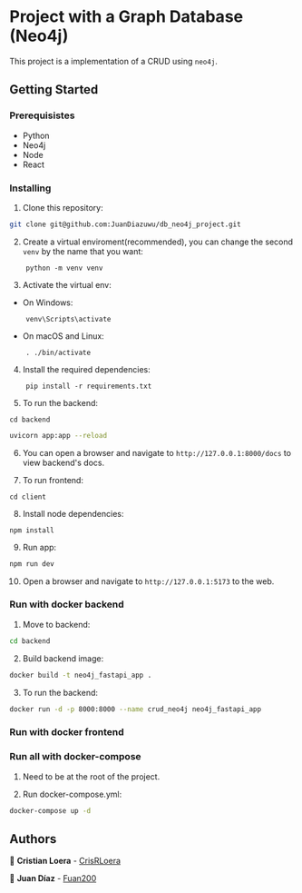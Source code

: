 # Project with a Graph Database (Neo4j)

This project is a implementation of a CRUD  using `neo4j`.

## Getting Started

### Prerequisistes

* Python
* Neo4j
* Node
* React

### Installing

1. Clone this repository:

``` bash
git clone git@github.com:JuanDiazuwu/db_neo4j_project.git
```

2. Create a virtual enviroment(recommended), you can change the second `venv` by the name that you want:

```
    python -m venv venv
```

3. Activate the virtual env:

* On Windows:

```
    venv\Scripts\activate
```

* On macOS and Linux:

```
    . ./bin/activate
```

4. Install the required dependencies:

```
    pip install -r requirements.txt
```

5. To run the backend:

```
cd backend
```

``` bash
uvicorn app:app --reload
```

6. You can open a browser and navigate to `http://127.0.0.1:8000/docs` to view backend's docs.

7. To run frontend:

```
cd client
```

8. Install node dependencies:

```
npm install
```

9. Run app:

``` bash
npm run dev
```

10. Open a browser and navigate to `http://127.0.0.1:5173` to the web.

### Run with docker backend

1. Move to backend:

``` bash
cd backend
```

2. Build backend image:

``` bash
docker build -t neo4j_fastapi_app .
```

3. To run the backend:

``` bash
docker run -d -p 8000:8000 --name crud_neo4j neo4j_fastapi_app
```

### Run with docker frontend
<!--to do-->

### Run all with docker-compose

1. Need to be at the root of the project.

2. Run docker-compose.yml:

``` bash
docker-compose up -d
```

## Authors

:blue_heart: **Cristian Loera** - [CrisRLoera](https://github.com/CrisRLoera)

:blue_heart: **Juan Díaz** - [Fuan200](https://github.com/Fuan200)